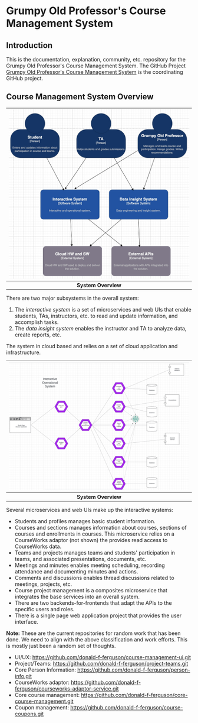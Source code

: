 # Grumpy Old Professor's Course Management System

## Introduction

This is the documentation, explanation, community, etc. repository for the
Grumpy Old Professor's Course Management System. The GitHub Project
[Grumpy Old Professor's Course Management System](https://github.com/users/donald-f-ferguson/projects/9)
is the coordinating GitHub project.


## Course Management System Overview

| <img src="./system-overview.jpg"> |
|:---------------------------------:|
|        __System Overview__        |

There are two major subsystems in the overall system:
1. The _interactive system_ is a set of microservices and web UIs that enable students, 
TAs, instructors, etc. to read and update information, and accomplish tasks.
2. The _data insight system_ enables the instructor and TA to analyze data, create reports, etc.

The system in cloud based and relies on a set of cloud application and infrastructure.


| <img src="./interactive-system.jpg"> |
|:------------------------------------:|
|         __System Overview__          |

Several microservices and web UIs make up the interactive systems:
- Students and profiles manages basic student information.
- Courses and sections manages information about courses, sections of courses
and enrollments in courses. This microservice relies on a CourseWorks adaptor (not shown)
the provides read access to CourseWorks data.
- Teams and projects manages teams and students' participation in teams, and associated
presentations, documents, etc.
- Meetings and minutes enables meeting scheduling, recording attendance and documenting
minutes and actions.
- Comments and discussions enables thread discussions related to meetings, projects, etc.
- Course project management is a composites microservice that integrates the base services
into an overall system.
- There are two backends-for-frontends that adapt the APIs to the specific users and roles.
- There is a single page web application project that provides the user interface.

__Note:__ These are the current repositories for random work that has been done. We need to align with the
above classification and work efforts. This is mostly just been a random set of thoughts.
- UI/UX: https://github.com/donald-f-ferguson/course-management-ui.git
- Project/Teams: https://github.com/donald-f-ferguson/project-teams.git
- Core Person Information: https://github.com/donald-f-ferguson/person-info.git
- CourseWorks adaptor: https://github.com/donald-f-ferguson/courseworks-adaptor-service.git
- Core course management: https://github.com/donald-f-ferguson/core-course-management.git
- Coupon management: https://github.com/donald-f-ferguson/course-coupons.git

